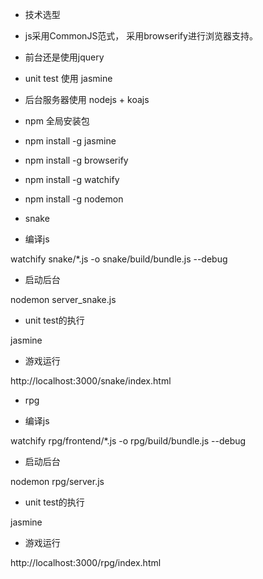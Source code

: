 
* 技术选型

 * js采用CommonJS范式， 采用browserify进行浏览器支持。
 * 前台还是使用jquery
 * unit test 使用 jasmine
 * 后台服务器使用 nodejs + koajs

* npm 全局安装包

 * npm install -g jasmine
 * npm install -g browserify
 * npm install -g watchify
 * npm install -g nodemon

* snake

 * 编译js

  watchify snake/*.js -o snake/build/bundle.js --debug

 * 启动后台

  nodemon server_snake.js


 * unit test的执行

  jasmine

 * 游戏运行

  http://localhost:3000/snake/index.html

* rpg

 * 编译js

  watchify rpg/frontend/*.js -o rpg/build/bundle.js --debug

 * 启动后台

  nodemon rpg/server.js

 * unit test的执行

  jasmine

 * 游戏运行

  http://localhost:3000/rpg/index.html
